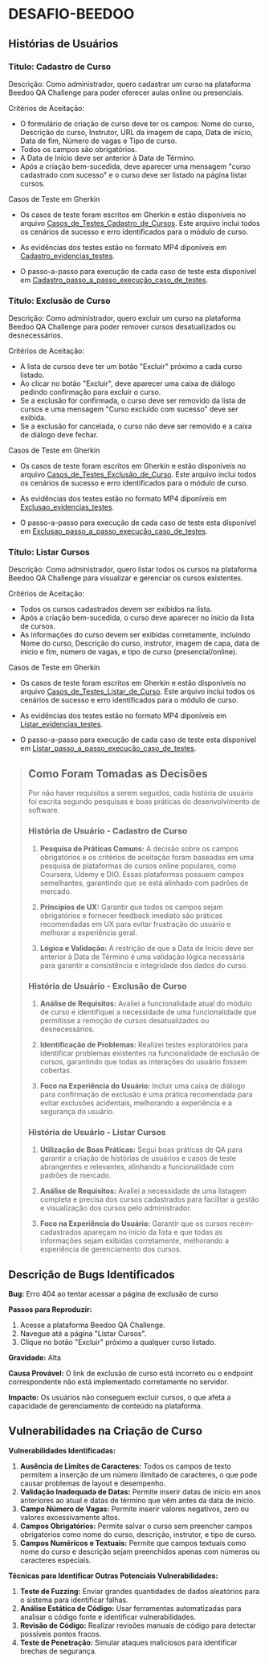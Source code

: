 # DESAFIO-BEEDOO

## Histórias de Usuários

### Título: Cadastro de Curso

Descrição: Como administrador, quero cadastrar um curso na plataforma Beedoo QA Challenge para poder oferecer aulas online ou presenciais.

Critérios de Aceitação:

* O formulário de criação de curso deve ter os campos: Nome do curso, Descrição do curso, Instrutor, URL da imagem de capa, Data de início, Data de fim, Número de vagas e Tipo de curso.
* Todos os campos são obrigatórios.
* A Data de Início deve ser anterior à Data de Término.
* Após a criação bem-sucedida, deve aparecer uma mensagem "curso cadastrado com sucesso" e o curso deve ser listado na página listar cursos.

 Casos de Teste em Gherkin

* Os casos de teste foram escritos em Gherkin e estão disponíveis no arquivo [Casos_de_Testes_Cadastro_de_Cursos]([gherkin/test_cases.feature](https://docs.google.com/spreadsheets/d/1WVsvQlN5Ayz0i4YyX3plAKyk3aG8yjqyn_LRLnXQLEI/edit?usp=sharing)). Este arquivo inclui todos os cenários de sucesso e erro identificados para o módulo de curso.

*  As evidências dos testes estão no formato MP4 diponíveis em [Cadastro_evidencias_testes](https://drive.google.com/drive/folders/1JGjZH-sndG1ZcPUy0zZ9iW4hUZMRe5qc?usp=sharing).

* O passo-a-passo para execução de cada caso de teste esta dísponível em [Cadastro_passo_a_passo_execução_caso_de_testes](https://docs.google.com/document/d/1nelHOfyhvDeSziBeJ74c3qIh2a0NvcLkYMbjiEE9M7Q/edit?usp=sharing).

### Título: Exclusão de Curso

Descrição: Como administrador, quero excluir um curso na plataforma Beedoo QA Challenge para poder remover cursos desatualizados ou desnecessários.

Critérios de Aceitação:

* A lista de cursos deve ter um botão "Excluir" próximo a cada curso listado.
* Ao clicar no botão "Excluir", deve aparecer uma caixa de diálogo pedindo confirmação para excluir o curso.
* Se a exclusão for confirmada, o curso deve ser removido da lista de cursos e uma mensagem "Curso excluído com sucesso" deve ser exibida.
* Se a exclusão for cancelada, o curso não deve ser removido e a caixa de diálogo deve fechar.

Casos de Teste em Gherkin

* Os casos de teste foram escritos em Gherkin e estão disponíveis no arquivo [Casos_de_Testes_Exclusão_de_Curso](https://docs.google.com/spreadsheets/d/1h6Naz-2Gqw3Zp-Ke-nUdtrQsDuFq6QVWJcFdLhnJjQ8/edit?usp=sharing). Este arquivo inclui todos os cenários de sucesso e erro identificados para o módulo de curso.

*  As evidências dos testes estão no formato MP4 diponíveis em [Exclusao_evidencias_testes](https://drive.google.com/drive/folders/1DhZZGkWEKU6X57vjNlFpELjpGoQSjIzn?usp=sharing).

* O passo-a-passo para execução de cada caso de teste esta dísponível em [Exclusao_passo_a_passo_execução_caso_de_testes](https://docs.google.com/document/d/15BxOVWHtop44lK7349QxKgNtP41sifY-gJMIBzG5-7w/edit?usp=sharing).

### Título: Listar Cursos

Descrição: Como administrador, quero listar todos os cursos na plataforma Beedoo QA Challenge para visualizar e gerenciar os cursos existentes.

Critérios de Aceitação:

* Todos os cursos cadastrados devem ser exibidos na lista.
* Após a criação bem-sucedida, o curso deve aparecer no início da lista de cursos.
* As informações do curso devem ser exibidas corretamente, incluindo Nome do curso, Descrição do curso, instrutor, imagem de capa, data de início e fim, número de vagas, e tipo de curso (presencial/online).

Casos de Teste em Gherkin

* Os casos de teste foram escritos em Gherkin e estão disponíveis no arquivo [Casos_de_Testes_Listar_de_Curso](https://docs.google.com/spreadsheets/d/1qQVKDGRN0Pkcw4FzLFVROJJKLeWl3CPV1O8jndQ6hVs/edit?usp=sharing). Este arquivo inclui todos os cenários de sucesso e erro identificados para o módulo de curso.

*  As evidências dos testes estão no formato MP4 diponíveis em [Listar_evidencias_testes](https://drive.google.com/drive/folders/1P15KMGwj5qnqgN2Y2AtVcZlitU25iE9j?usp=sharing).

* O passo-a-passo para execução de cada caso de teste esta dísponível em [Listar_passo_a_passo_execução_caso_de_testes](https://docs.google.com/document/d/1CMm4OrhbqmLVGDWvfgPHrnGcly3_NrJ0iL6kN2gukxQ/edit?usp=sharing).

> ## Como Foram Tomadas as Decisões
> 
> Por não haver requisitos a serem seguidos, cada história de usuário foi escrita segundo pesquisas e boas práticas do desenvolvimento de software.
> 
> ### História de Usuário - Cadastro de Curso
> 1. **Pesquisa de Práticas Comuns:**
>    A decisão sobre os campos obrigatórios e os critérios de aceitação foram baseadas em uma pesquisa de plataformas de cursos online populares, como Coursera, Udemy e DIO. Essas plataformas possuem campos semelhantes, garantindo que se está alinhado com padrões de mercado.
>
> 2. **Princípios de UX:**
>    Garantir que todos os campos sejam obrigatórios e fornecer feedback imediato são práticas recomendadas em UX para evitar frustração do usuário e melhorar a experiência geral.
>
> 3. **Lógica e Validação:**
>    A restrição de que a Data de Início deve ser anterior à Data de Término é uma validação lógica necessária para garantir a consistência e integridade dos dados do curso.
> 
> ### História de Usuário - Exclusão de Curso
> 1. **Análise de Requisitos:**
>    Avaliei a funcionalidade atual do módulo de curso e identifiquei a necessidade de uma funcionalidade que permitisse a remoção de cursos desatualizados ou desnecessários.
>
> 2. **Identificação de Problemas:**
>    Realizei testes exploratórios para identificar problemas existentes na funcionalidade de exclusão de cursos, garantindo que todas as interações do usuário fossem cobertas.
>
> 3. **Foco na Experiência do Usuário:**
>    Incluir uma caixa de diálogo para confirmação de exclusão é uma prática recomendada para evitar exclusões acidentais, melhorando a experiência e a segurança do usuário.
> 
> ### História de Usuário - Listar Cursos
> 1. **Utilização de Boas Práticas:**
>    Segui boas práticas de QA para garantir a criação de histórias de usuários e casos de teste abrangentes e relevantes, alinhando a funcionalidade com padrões de mercado.
>
> 2. **Análise de Requisitos:**
>    Avaliei a necessidade de uma listagem completa e precisa dos cursos cadastrados para facilitar a gestão e visualização dos cursos pelo administrador.
>
> 3. **Foco na Experiência do Usuário:**
>    Garantir que os cursos recém-cadastrados apareçam no início da lista e que todas as informações sejam exibidas corretamente, melhorando a experiência de gerenciamento dos cursos.


## Descrição de Bugs Identificados

**Bug:** Erro 404 ao tentar acessar a página de exclusão de curso

**Passos para Reproduzir:**
1. Acesse a plataforma Beedoo QA Challenge.
2. Navegue até a página "Listar Cursos".
3. Clique no botão "Excluir" próximo a qualquer curso listado.

**Gravidade:** Alta

**Causa Provável:** O link de exclusão de curso está incorreto ou o endpoint correspondente não está implementado corretamente no servidor.

**Impacto:** Os usuários não conseguem excluir cursos, o que afeta a capacidade de gerenciamento de conteúdo na plataforma.

## Vulnerabilidades na Criação de Curso

**Vulnerabilidades Identificadas:**
1. **Ausência de Limites de Caracteres:** Todos os campos de texto permitem a inserção de um número ilimitado de caracteres, o que pode causar problemas de layout e desempenho.
2. **Validação Inadequada de Datas:** Permite inserir datas de início em anos anteriores ao atual e datas de término que vêm antes da data de início.
3. **Campo Número de Vagas:** Permite inserir valores negativos, zero ou valores excessivamente altos.
4. **Campos Obrigatórios:** Permite salvar o curso sem preencher campos obrigatórios como nome do curso, descrição, instrutor, e tipo de curso.
5. **Campos Numéricos e Textuais:** Permite que campos textuais como nome do curso e descrição sejam preenchidos apenas com números ou caracteres especiais.

**Técnicas para Identificar Outras Potenciais Vulnerabilidades:**
1. **Teste de Fuzzing:** Enviar grandes quantidades de dados aleatórios para o sistema para identificar falhas.
2. **Análise Estática de Código:** Usar ferramentas automatizadas para analisar o código fonte e identificar vulnerabilidades.
3. **Revisão de Código:** Realizar revisões manuais de código para detectar possíveis pontos fracos.
4. **Teste de Penetração:** Simular ataques maliciosos para identificar brechas de segurança.
